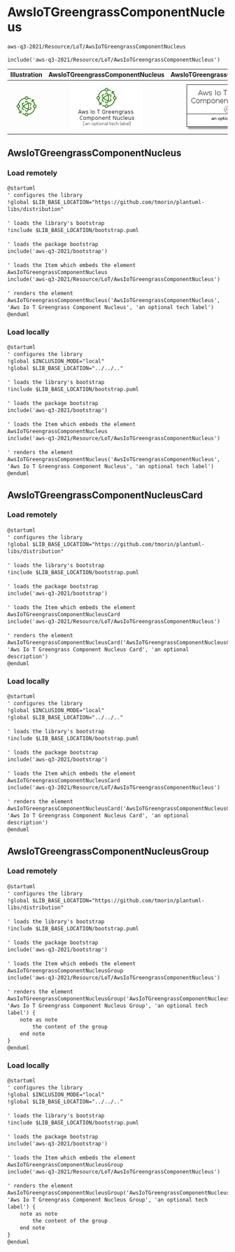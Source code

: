 # AwsIoTGreengrassComponentNucleus


```text
aws-q3-2021/Resource/LoT/AwsIoTGreengrassComponentNucleus
```

```text
include('aws-q3-2021/Resource/LoT/AwsIoTGreengrassComponentNucleus')
```



| Illustration | AwsIoTGreengrassComponentNucleus | AwsIoTGreengrassComponentNucleusCard | AwsIoTGreengrassComponentNucleusGroup |
| :---: | :---: | :---: | :---: |
| ![illustration for Illustration](../../../aws-q3-2021/Resource/LoT/AwsIoTGreengrassComponentNucleus.png) | ![illustration for AwsIoTGreengrassComponentNucleus](../../../aws-q3-2021/Resource/LoT/AwsIoTGreengrassComponentNucleus.Local.png) | ![illustration for AwsIoTGreengrassComponentNucleusCard](../../../aws-q3-2021/Resource/LoT/AwsIoTGreengrassComponentNucleusCard.Local.png) | ![illustration for AwsIoTGreengrassComponentNucleusGroup](../../../aws-q3-2021/Resource/LoT/AwsIoTGreengrassComponentNucleusGroup.Local.png) |




## AwsIoTGreengrassComponentNucleus

### Load remotely
```plantuml
@startuml
' configures the library
!global $LIB_BASE_LOCATION="https://github.com/tmorin/plantuml-libs/distribution"

' loads the library's bootstrap
!include $LIB_BASE_LOCATION/bootstrap.puml

' loads the package bootstrap
include('aws-q3-2021/bootstrap')

' loads the Item which embeds the element AwsIoTGreengrassComponentNucleus
include('aws-q3-2021/Resource/LoT/AwsIoTGreengrassComponentNucleus')

' renders the element
AwsIoTGreengrassComponentNucleus('AwsIoTGreengrassComponentNucleus', 'Aws Io T Greengrass Component Nucleus', 'an optional tech label')
@enduml
```

### Load locally
```plantuml
@startuml
' configures the library
!global $INCLUSION_MODE="local"
!global $LIB_BASE_LOCATION="../../.."

' loads the library's bootstrap
!include $LIB_BASE_LOCATION/bootstrap.puml

' loads the package bootstrap
include('aws-q3-2021/bootstrap')

' loads the Item which embeds the element AwsIoTGreengrassComponentNucleus
include('aws-q3-2021/Resource/LoT/AwsIoTGreengrassComponentNucleus')

' renders the element
AwsIoTGreengrassComponentNucleus('AwsIoTGreengrassComponentNucleus', 'Aws Io T Greengrass Component Nucleus', 'an optional tech label')
@enduml
```

## AwsIoTGreengrassComponentNucleusCard

### Load remotely
```plantuml
@startuml
' configures the library
!global $LIB_BASE_LOCATION="https://github.com/tmorin/plantuml-libs/distribution"

' loads the library's bootstrap
!include $LIB_BASE_LOCATION/bootstrap.puml

' loads the package bootstrap
include('aws-q3-2021/bootstrap')

' loads the Item which embeds the element AwsIoTGreengrassComponentNucleusCard
include('aws-q3-2021/Resource/LoT/AwsIoTGreengrassComponentNucleus')

' renders the element
AwsIoTGreengrassComponentNucleusCard('AwsIoTGreengrassComponentNucleusCard', 'Aws Io T Greengrass Component Nucleus Card', 'an optional description')
@enduml
```

### Load locally
```plantuml
@startuml
' configures the library
!global $INCLUSION_MODE="local"
!global $LIB_BASE_LOCATION="../../.."

' loads the library's bootstrap
!include $LIB_BASE_LOCATION/bootstrap.puml

' loads the package bootstrap
include('aws-q3-2021/bootstrap')

' loads the Item which embeds the element AwsIoTGreengrassComponentNucleusCard
include('aws-q3-2021/Resource/LoT/AwsIoTGreengrassComponentNucleus')

' renders the element
AwsIoTGreengrassComponentNucleusCard('AwsIoTGreengrassComponentNucleusCard', 'Aws Io T Greengrass Component Nucleus Card', 'an optional description')
@enduml
```

## AwsIoTGreengrassComponentNucleusGroup

### Load remotely
```plantuml
@startuml
' configures the library
!global $LIB_BASE_LOCATION="https://github.com/tmorin/plantuml-libs/distribution"

' loads the library's bootstrap
!include $LIB_BASE_LOCATION/bootstrap.puml

' loads the package bootstrap
include('aws-q3-2021/bootstrap')

' loads the Item which embeds the element AwsIoTGreengrassComponentNucleusGroup
include('aws-q3-2021/Resource/LoT/AwsIoTGreengrassComponentNucleus')

' renders the element
AwsIoTGreengrassComponentNucleusGroup('AwsIoTGreengrassComponentNucleusGroup', 'Aws Io T Greengrass Component Nucleus Group', 'an optional tech label') {
    note as note
        the content of the group
    end note
}
@enduml
```

### Load locally
```plantuml
@startuml
' configures the library
!global $INCLUSION_MODE="local"
!global $LIB_BASE_LOCATION="../../.."

' loads the library's bootstrap
!include $LIB_BASE_LOCATION/bootstrap.puml

' loads the package bootstrap
include('aws-q3-2021/bootstrap')

' loads the Item which embeds the element AwsIoTGreengrassComponentNucleusGroup
include('aws-q3-2021/Resource/LoT/AwsIoTGreengrassComponentNucleus')

' renders the element
AwsIoTGreengrassComponentNucleusGroup('AwsIoTGreengrassComponentNucleusGroup', 'Aws Io T Greengrass Component Nucleus Group', 'an optional tech label') {
    note as note
        the content of the group
    end note
}
@enduml
```

